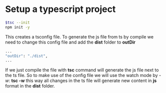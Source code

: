 # Setup a typescript project

```bash
$tsc --init
npm init -y
```

This creates a tsconfig file.
To generate the js file from ts by compile we need to change this config file and add the **dist** folder to **outDir**

```bash
...
"outDir": "./dist",
...
```

If we just compile the file with **tsc** command will generate the js file next to the ts file. So to make use of the config file we will use the watch mode by _-w_: **tsc -w** this way all changes in the ts file will generate new content in **js** format in the **dist** folder.
